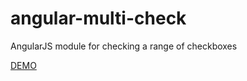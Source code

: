 angular-multi-check
===================

AngularJS module for checking a range of checkboxes

[DEMO](http://schlogen.github.io/angular-multi-check)
